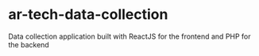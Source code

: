# ar-tech-data-collection
Data collection application built with ReactJS for the frontend and PHP for the backend
